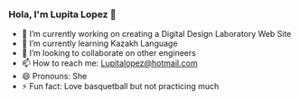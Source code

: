 ### Hola, I'm Lupita Lopez 👋

- 🔭 I’m currently working on creating a Digital Design Laboratory Web Site
- 🌱 I’m currently learning Kazakh Language
- 👯 I’m looking to collaborate on other engineers
- 📫 How to reach me: Lupitalopez@hotmail.com
- 😄 Pronouns: She
- ⚡ Fun fact: Love basquetball but not practicing much
